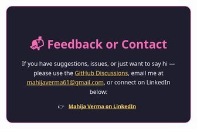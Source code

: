 <style>
  .feedback-section {
    max-width: 800px;
    margin: 3rem auto;
    padding: 2rem;
    background-color: #1e1e2f;
    border: 1px solid #ff69b4;
    border-radius: 1rem;
    color: #f8f8ff;
    font-family: 'Segoe UI', sans-serif;
    line-height: 1.6;
  }

  .feedback-section h1 {
    text-align: center;
    color: #ff69b4;
    font-size: 2rem;
    margin-bottom: 1rem;
  }

  .feedback-section a {
    color: #fcd34d;
    text-decoration: underline;
    font-weight: 500;
  }

  .feedback-section a:hover {
    color: #ff79c6;
  }

  .feedback-section p {
    font-size: 1rem;
    text-align: center;
  }

  .social-icons {
    text-align: center;
    margin-top: 1rem;
  }

  .social-icons a {
    margin: 0 0.5rem;
    font-weight: bold;
  }
</style>

<div class="feedback-section">
  <h1>📬 Feedback or Contact</h1>
  <p>
    If you have suggestions, issues, or just want to say hi —
    <br>
    please use the
    <a href="https://github.com/Mahija07/Automotive_MBD_questionnaire/discussions" target="_blank">GitHub Discussions</a>,
    email me at
    <a href="mailto:mahijaverma61@gmail.com">mahijaverma61@gmail.com</a>,
    or connect on LinkedIn below:
  </p>

  <div class="social-icons">
    👉 <a href="https://www.linkedin.com/in/mahija-verma/" target="_blank">Mahija Verma on LinkedIn</a>
  </div>
</div>
